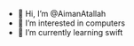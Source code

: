 - 👋 Hi, I’m @AimanAtallah
- 👀 I’m interested in computers
- 🌱 I’m currently learning swift


<!---
AimanAtallah/AimanAtallah is a ✨ special ✨ repository because its `README.md` (this file) appears on your GitHub profile.
You can click the Preview link to take a look at your changes.
--->
